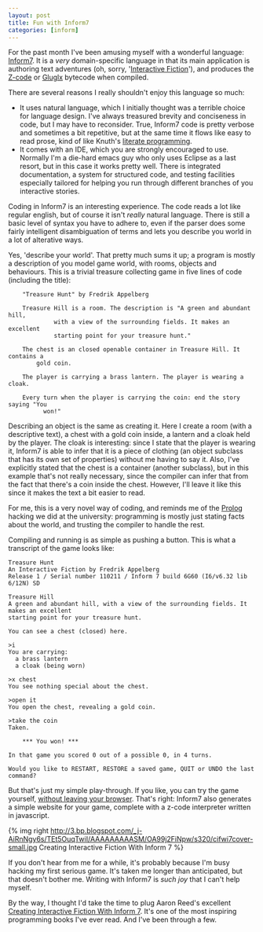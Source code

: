 ```yaml
---
layout: post
title: Fun with Inform7
categories: [inform]
---
```


For the past month I've been amusing myself with a wonderful language:
[Inform7][i7]. It is a *very* domain-specific language in that its
main application is authoring text adventures (oh, sorry,
'[Interactive Fiction][if]'), and produces the [Z-code][zcode] or
[Gluglx][glulx] bytecode when compiled. 

There are several reasons I really shouldn't enjoy this language so
much:

 * It uses natural language, which I initially thought was a terrible
   choice for language design. I've always treasured brevity and
   conciseness in code, but I may have to reconsider. True, Inform7
   code is pretty verbose and sometimes a bit repetitive, but at the
   same time it flows like easy to read prose, kind of like Knuth's
   [literate programming][literate].
 * It comes with an IDE, which you are strongly encouraged to
   use. Normally I'm a die-hard emacs guy who only uses Eclipse as a
   last resort, but in this case it works pretty well. There is
   integrated documentation, a system for structured code, and testing
   facilities especially tailored for helping you run through
   different branches of you interactive stories.
   
Coding in Inform7 is an interesting experience. The code reads a lot
like regular english, but of course it isn't *really* natural
language. There is still a basic level of syntax you have to adhere
to, even if the parser does some fairly intelligent disambiguation of
terms and lets you describe you world in a lot of alterative ways. 

Yes, 'describe your world'. That pretty much sums it up; a program is
mostly a description of you model game world, with rooms, objects and
behaviours. This is a trivial treasure collecting game in five lines
of code (including the title):


``` inform7
    "Treasure Hunt" by Fredrik Appelberg

    Treasure Hill is a room. The description is "A green and abundant hill, 
             with a view of the surrounding fields. It makes an excellent 
             starting point for your treasure hunt."
  
    The chest is an closed openable container in Treasure Hill. It contains a 
        gold coin.
  
    The player is carrying a brass lantern. The player is wearing a cloak.
  
    Every turn when the player is carrying the coin: end the story saying "You 
          won!"  
```

Describing an object is the same as creating it. Here I create a room
(with a descriptive text), a chest with a gold coin inside, a lantern
and a cloak held by the player. The cloak is interesting: since I
state that the player is wearing it, Inform7 is able to infer that it
is a piece of clothing (an object subclass that has its own set of
properties) without me having to say it. Also, I've explicitly stated
that the chest is a container (another subclass), but in this example
that's not really necessary, since the compiler can infer that from
the fact that there's a coin inside the chest. However, I'll leave it
like this since it makes the text a bit easier to read.

For me, this is a very novel way of coding, and reminds me of the
[Prolog][prolog] hacking we did at the university: programming is
mostly just stating facts about the world, and trusting the compiler
to handle the rest.

Compiling and running is as simple as pushing a button. This is what a
transcript of the game looks like:


    Treasure Hunt
    An Interactive Fiction by Fredrik Appelberg
    Release 1 / Serial number 110211 / Inform 7 build 6G60 (I6/v6.32 lib 6/12N) SD
    
    Treasure Hill
    A green and abundant hill, with a view of the surrounding fields. It makes an excellent 
    starting point for your treasure hunt.
    
    You can see a chest (closed) here.
    
    >i
    You are carrying:
      a brass lantern
      a cloak (being worn)
    
    >x chest
    You see nothing special about the chest.
    
    >open it
    You open the chest, revealing a gold coin.
    
    >take the coin
    Taken.
    
        *** You won! ***
    
    In that game you scored 0 out of a possible 0, in 4 turns.

    Would you like to RESTART, RESTORE a saved game, QUIT or UNDO the last command?

But that's just my simple play-through. If you like, you can try the
game yourself, [without leaving your browser][play]. That's right:
Inform7 also generates a simple website for your game, complete with a
z-code interpreter written in javascript. 

{% img right http://3.bp.blogspot.com/_j-AiRnNgy6s/TEt5OuqTwiI/AAAAAAAAASM/OA99j2FiNpw/s320/cifwi7cover-small.jpg Creating Interactive Fiction With Inform 7 %}

If you don't hear from me for a while, it's probably because I'm busy
hacking my first serious game. It's taken me longer than anticipated,
but that doesn't bother me. Writing with Inform7 is *such joy* that I
can't help myself. 

By the way, I thought I'd take the time to plug Aaron Reed's excellent
[Creating Interactive Fiction With Inform 7][book]. It's one of the
most inspiring programming books I've ever read. And I've been through
a few.


[i7]:http://inform7.com
[if]:http://en.wikipedia.org/wiki/Interactive_fiction
[zcode]:http://en.wikipedia.org/wiki/Z-machine
[glulx]:http://www.eblong.com/zarf/glulx/
[literate]:http://en.wikipedia.org/wiki/Literate_programming
[prolog]:http://en.wikipedia.org/wiki/Prolog
[play]:/media/games/treasurehunt/play.html
[book]:http://www.amazon.com/Creating-Interactive-Fiction-Inform-7/dp/1435455061
